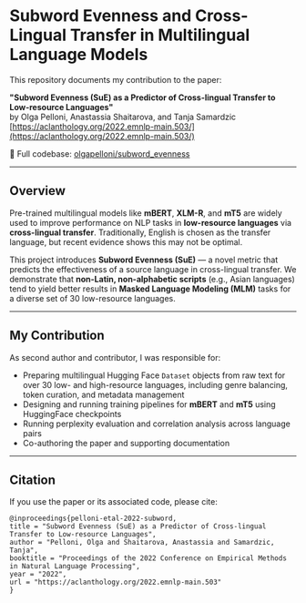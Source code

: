 # Subword Evenness and Cross-Lingual Transfer in Multilingual Language Models

This repository documents my contribution to the paper:

**"Subword Evenness (SuE) as a Predictor of Cross-lingual Transfer to Low-resource Languages"**  
by Olga Pelloni, Anastassia Shaitarova, and Tanja Samardzic  
[https://aclanthology.org/2022.emnlp-main.503/](https://aclanthology.org/2022.emnlp-main.503/)

🔗 Full codebase: [olgapelloni/subword_evenness](https://github.com/olgapelloni/subword_evenness)

---

## Overview

Pre-trained multilingual models like **mBERT**, **XLM-R**, and **mT5** are widely used to improve performance on NLP tasks in **low-resource languages** via **cross-lingual transfer**. Traditionally, English is chosen as the transfer language, but recent evidence shows this may not be optimal.

This project introduces **Subword Evenness (SuE)** — a novel metric that predicts the effectiveness of a source language in cross-lingual transfer. We demonstrate that **non-Latin, non-alphabetic scripts** (e.g., Asian languages) tend to yield better results in **Masked Language Modeling (MLM)** tasks for a diverse set of 30 low-resource languages.

---

## My Contribution

As second author and contributor, I was responsible for:

- Preparing multilingual Hugging Face `Dataset` objects from raw text for over 30 low- and high-resource languages, including genre balancing, token curation, and metadata management  
- Designing and running training pipelines for **mBERT** and **mT5** using HuggingFace checkpoints
- Running perplexity evaluation and correlation analysis across language pairs  
- Co-authoring the paper and supporting documentation

---

## Citation

If you use the paper or its associated code, please cite:
```
@inproceedings{pelloni-etal-2022-subword,
title = "Subword Evenness (SuE) as a Predictor of Cross-lingual Transfer to Low-resource Languages",
author = "Pelloni, Olga and Shaitarova, Anastassia and Samardzic, Tanja",
booktitle = "Proceedings of the 2022 Conference on Empirical Methods in Natural Language Processing",
year = "2022",
url = "https://aclanthology.org/2022.emnlp-main.503"
}
```
